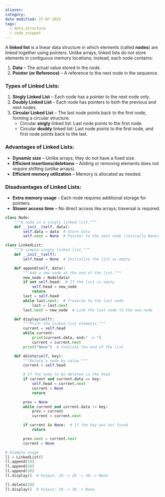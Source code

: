 ```yaml
---
aliases: 
category: 
date modified: 27-07-2025
tags:
  - data_structure
  - code_snippet
---
```

A **linked list** is a linear data structure in which elements (called **nodes**) are linked together using pointers. Unlike arrays, linked lists do not store elements in contiguous memory locations; instead, each node contains:

1. **Data** – The actual value stored in the node.
2. **Pointer (or Reference)** – A reference to the next node in the sequence.

### Types of Linked Lists:

1. **Singly Linked List** – Each node has a pointer to the next node only.
2. **Doubly Linked List** – Each node has pointers to both the previous and next nodes.
3. **Circular Linked List** – The last node points back to the first node, forming a circular structure.
    - Circular **singly** linked list: Last node points to the first node.
    - Circular **doubly** linked list: Last node points to the first node, and first node points back to the last.

### Advantages of Linked Lists:

- **Dynamic size** – Unlike arrays, they do not have a fixed size.
- **Efficient insertions/deletions** – Adding or removing elements does not require shifting (unlike arrays).
- **Efficient memory utilization** – Memory is allocated as needed.

### Disadvantages of Linked Lists:

- **Extra memory usage** – Each node requires additional storage for pointers.
- **Slower access time** – No direct access like arrays; traversal is required.

```python
class Node:
    """A node in a singly linked list."""
    def __init__(self, data):
        self.data = data  # Store data
        self.next = None  # Pointer to the next node (initially None)

class LinkedList:
    """A simple singly linked list."""
    def __init__(self):
        self.head = None  # Initialize the list as empty

    def append(self, data):
        """Add a new node at the end of the list."""
        new_node = Node(data)
        if not self.head:  # If the list is empty
            self.head = new_node
            return
        last = self.head
        while last.next:  # Traverse to the last node
            last = last.next
        last.next = new_node  # Link the last node to the new node

    def display(self):
        """Print the linked list elements."""
        current = self.head
        while current:
            print(current.data, end=" -> ")
            current = current.next
        print("None")  # Indicate the end of the list

    def delete(self, key):
        """Delete a node by value."""
        current = self.head

        # If the node to be deleted is the head
        if current and current.data == key:
            self.head = current.next
            current = None
            return

        prev = None
        while current and current.data != key:
            prev = current
            current = current.next

        if current is None:  # If the key was not found
            return

        prev.next = current.next
        current = None

# Example usage
ll = LinkedList()
ll.append(10)
ll.append(20)
ll.append(30)
ll.display()  # Output: 10 -> 20 -> 30 -> None

ll.delete(20)
ll.display()  # Output: 10 -> 30 -> None
```